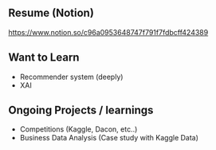 ## Resume (Notion)
https://www.notion.so/c96a0953648747f791f7fdbcff424389

## Want to Learn
- Recommender system (deeply)
- XAI

## Ongoing Projects / learnings
- Competitions (Kaggle, Dacon, etc..)
- Business Data Analysis (Case study with Kaggle Data)
